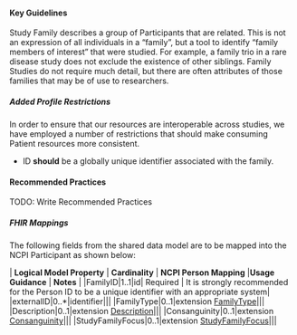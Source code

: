 #### Key Guidelines
Study Family describes a group of Participants that are related. This is not an expression of all individuals in a “family”, but a tool to identify “family members of interest” that were studied. For example, a family trio in a rare disease study does not exclude the existence of other siblings. Family Studies do not require much detail, but there are often attributes of those families that may be of use to researchers.

##### Added Profile Restrictions
In order to ensure that our resources are interoperable across studies, we have employed a number of restrictions that should make consuming Patient resources more consistent.

* ID **should** be a globally unique identifier associated with the family.


#### Recommended Practices
TODO: Write Recommended Practices

##### FHIR Mappings
The following fields from the shared data model are to be mapped into the NCPI Participant as shown below:

| **Logical Model Property** | **Cardinality** |  **NCPI Person Mapping** |**Usage Guidance** | **Notes** |
|FamilyID|1..1|id| Required | It is strongly recommended for the Person ID to be a unique identifier with an appropriate system|
|externalID|0..*|identifier|||
|FamilyType|0..1|extension [FamilyType](StructureDefinition-family-type.html)|||
|Description|0..1|extension [Description](StructureDefinition-description.html)|||
|Consanguinity|0..1|extension [Consanguinity](StructureDefinition-consanguinity.html)|||
|StudyFamilyFocus|0..1|extension [StudyFamilyFocus](StructureDefinition-study-family-focus.html)|||

